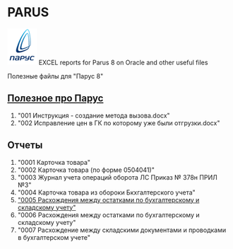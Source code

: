 # PARUS
<img alt="Parus8.png" src="https://github.com/Ogorodetskiy/PARUS/blob/main/IMG/Parus8.png?raw=true" data-hpc="true" >
EXCEL reports for Parus 8 on Oracle and other useful files <br>


Полезные файлы для "Парус 8"

##  <a href="https://github.com/Ogorodetskiy/PARUS/tree/main/DOCS">Полезное про Парус</a>

1. "001 Инструкция - создание метода вызова.docx" 
2. "002 Исправление цен в ГК по которому уже были отгрузки.docx" 

##  Отчеты

1. "0001 Карточка товара"
2. "0002 Карточка товара (по форме 0504041)"  
3. "0003 Журнал учета операций оборота ЛС  Приказ № 378н ПРИЛ №3"
4. "0004 Карточка товара из обороки Бкхгалтерского учета"
5. <a href="TEMPLATE\reconciliation_of_balances.xlsx">"0005 Расхождения между остатками по бухгалтерскому и складскому учету"</a>
6. "0006 Расхождения между остатками по бухгалтерскому и складскому учету"
7. "0007 Расхождение между складскими документами и проводками в бухгалтерском учете"



